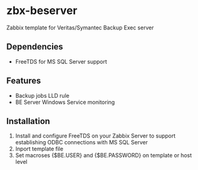 # zbx-beserver
Zabbix template for Veritas/Symantec Backup Exec server

## Dependencies
- FreeTDS for MS SQL Server support

## Features
- Backup jobs LLD rule
- BE Server Windows Service monitoring

## Installation
1. Install and configure FreeTDS on your Zabbix Server to support establishing ODBC connections with MS SQL Server
2. Inport template file
3. Set macroses {$BE.USER} and {$BE.PASSWORD} on template or host level
